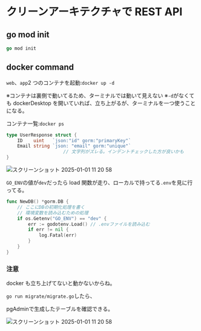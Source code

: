 # クリーンアーキテクチャで REST API

## go mod init

```go
go mod init
```

## docker command

`web`、`app`2 つのコンテナを起動:`docker up -d`

※コンテナは裏側で動いてるため、ターミナルでは動いて見えない
※`-d`がなくても dockerDesktop を開いていれば、立ち上がるが、ターミナルを一つ使うことになる。

コンテナ一覧:`docker ps`

```go
type UserResponse struct {
	ID    uint   `json:"id" gorm:"primaryKey"`
	Email string `json: "email" gorm:"unique"`
                     // 文字列がズレる。インデントチェックした方が良いかも
}
```

![スクリーンショット 2025-01-01 11 20 58](https://gist.github.com/user-attachments/assets/b5875fbc-8e1b-4208-908b-e72c2d4f3b05)


`GO_ENV`の値が`dev`だったら load 関数が走り、ローカルで持ってる`.env`を見に行ってる。

```go
func NewDB() *gorm.DB {
	// ここにDBの初期化処理を書く
	// 環境変数を読み込むための処理
	if os.Getenv("GO_ENV") == "dev" {
		err := godotenv.Load() // .envファイルを読み込む
		if err != nil {
			log.Fatal(err)
		}
	}
}
```

### 注意
docker も立ち上げてないと動かないからね。

`go run migrate/migrate.go`したら、

pgAdminで生成したテーブルを確認できる。

![スクリーンショット 2025-01-01 11 20 58](https://gist.github.com/user-attachments/assets/1fa320ab-d526-49be-9c32-1952fd68e648)